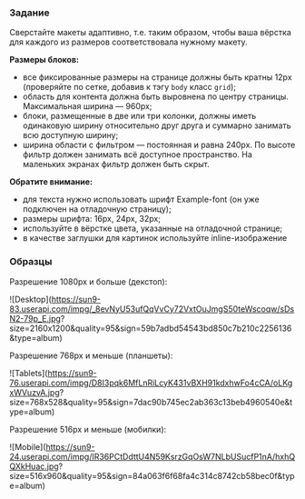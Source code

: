 ### Задание
Сверстайте макеты адаптивно, т.е. таким образом, чтобы ваша вёрстка для каждого из размеров соответствовала нужному макету.

**Размеры блоков:**
* все фиксированные размеры на странице должны быть кратны 12px (проверяйте по сетке, добавив к тэгу <code>body</code> 
  класс <code>grid</code>);
* область для контента должна быть выровнена по центру страницы. Максимальная ширина — 960px;
* блоки, размещенные в две или три колонки, должны иметь одинаковую ширину относительно друг друга и суммарно занимать всю доступную ширину;
* ширина области с фильтром — постоянная и равна 240px. По высоте фильтр должен занимать всё доступное пространство. На маленьких экранах фильтр должен быть скрыт.

**Обратите внимание:**
* для текста нужно использовать шрифт Example-font (он уже подключен на отладочную страницу);
* размеры шрифта: 16px, 24px, 32px;
* используйте в вёрстке цвета, указанные на отладочной странице;
* в качестве заглушки для картинок используйте inline-изображение 

### Образцы
Разрешение 1080px и больше (декстоп):

![Desktop](https://sun9-83.userapi.com/impg/_8evNyU53ufQqVvCy72VxtOuJmgS50teWscoqw/sDsN2-79p_E.jpg?
size=2160x1200&quality=95&sign=59b7adbd54543bd850c7b210c2256136&type=album)


Разрешение 768px и меньше (планшеты):

![Tablets](https://sun9-76.userapi.com/impg/D8I3pqk6MfLnRiLcyK431vBXH91kdxhwFo4cCA/oLKgxWVuzvA.jpg?
size=768x528&quality=95&sign=7dac90b745ec2ab363c13beb4960540e&type=album)


Разрешение 516px и меньше (мобилки):

![Mobile](https://sun9-24.userapi.com/impg/IR36PCtDdttU4N59KsrzGqOsW7NLbUSucfP1nA/hxhQQXkHuac.jpg?
size=516x960&quality=95&sign=84a063f6f68fa4c314c8742cb58bec0f&type=album)
